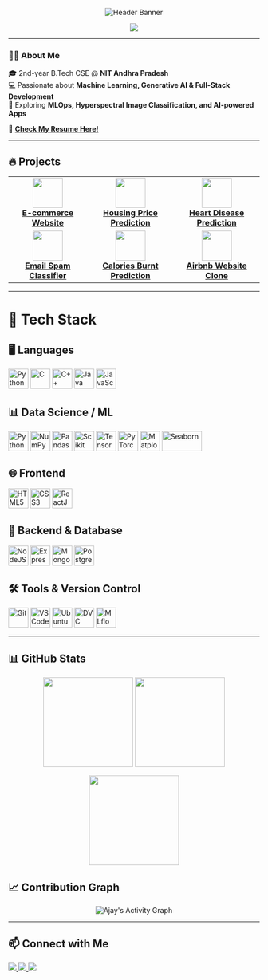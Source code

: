 <!-- Profile Header -->
<p align="center">
  <img src="https://media.licdn.com/dms/image/v2/D5616AQHf7nJJSyUTaA/profile-displaybackgroundimage-shrink_350_1400/profile-displaybackgroundimage-shrink_350_1400/0/1735800928524?e=1761177600&v=beta&t=S7m_B2i-hDAFWkI7gO7Ii2CFbz57fOOoymRGvojvhfc" alt="Header Banner"/>
</p>

<p align="center">
  <a href="https://git.io/typing-svg">
    <img src="https://readme-typing-svg.herokuapp.com?font=Fira+Code&size=22&pause=1000&color=FF6B6B;FFA500;32CD32;1E90FF&center=true&vCenter=true&width=850&lines=Hi+I'm+Ajay+👋;Full+Stack%20%7C%20ML%20%7C%20Generative+AI%20Enthusiast;Always+Learning+New+Tech!"/>
  </a>
</p>



---

### 👨‍💻 About Me
🎓 2nd-year B.Tech CSE @ **NIT Andhra Pradesh**  
💻 Passionate about **Machine Learning, Generative AI & Full-Stack Development**  
🚀 Exploring **MLOps, Hyperspectral Image Classification, and AI-powered Apps**  

📄 [**Check My Resume Here!**](https://drive.google.com/file/d/1o1mWk8AtQ0Duc9UNoSVsh0Odv2F_UdOE/view?usp=sharing)

---

## 🔥 Projects

<table align="center">
  <tr>
    <td align="center">
      <a href="https://github.com/Ajay-Kumar-Prasad/ECOMMERCE-WEBSITE">
        <img src="https://img.icons8.com/color/96/shopping-cart.png" width="60" /><br>
        <b>E-commerce Website</b>
      </a>
    </td>
    <td align="center">
      <a href="https://github.com/Ajay-Kumar-Prasad/Housing_Prediction_Linear_Reg_Project">
        <img src="https://img.icons8.com/color/96/home-page.png" width="60" /><br>
        <b>Housing Price Prediction</b>
      </a>
    </td>
    <td align="center">
      <a href="https://github.com/Ajay-Kumar-Prasad/Heart_Disease_Prediction_Random_Forest_Classifier">
        <img src="https://img.icons8.com/color/96/heart-with-pulse.png" width="60" /><br>
        <b>Heart Disease Prediction</b>
      </a>
    </td>
  </tr>
  <tr>
    <td align="center">
      <a href="https://github.com/Ajay-Kumar-Prasad/Email_Spam_Classifier_using_Naive_Bayes">
        <img src="https://img.icons8.com/color/96/email.png" width="60" /><br>
        <b>Email Spam Classifier</b>
      </a>
    </td>
    <td align="center">
      <a href="https://github.com/Ajay-Kumar-Prasad/Calories_Burnt_Prediction_Using_XGBoost_Regressor">
        <img src="https://img.icons8.com/color/96/fire-element.png" width="60" /><br>
        <b>Calories Burnt Prediction</b>
      </a>
    </td>
    <td align="center">
      <a href="https://github.com/Ajay-Kumar-Prasad/MyMegaProject">
        <img src="https://img.icons8.com/color/96/airbnb.png" width="60" /><br>
        <b>Airbnb Website Clone</b>
      </a>
    </td>
  </tr>
</table>

---

# 🚀 Tech Stack

## 🖥️ Languages
<p>
  <img src="https://cdn.jsdelivr.net/gh/devicons/devicon/icons/python/python-original.svg" alt="Python" width="40" height="40"/>
  <img src="https://cdn.jsdelivr.net/gh/devicons/devicon/icons/c/c-original.svg" alt="C" width="40" height="40"/>
  <img src="https://cdn.jsdelivr.net/gh/devicons/devicon/icons/cplusplus/cplusplus-original.svg" alt="C++" width="40" height="40"/>
  <img src="https://cdn.jsdelivr.net/gh/devicons/devicon/icons/java/java-original.svg" alt="Java" width="40" height="40"/>
  <img src="https://cdn.jsdelivr.net/gh/devicons/devicon/icons/javascript/javascript-original.svg" alt="JavaScript" width="40" height="40"/>
</p>

## 📊 Data Science / ML
<p>
  <img src="https://cdn.jsdelivr.net/gh/devicons/devicon/icons/python/python-original.svg" alt="Python" width="40" height="40"/>
  <img src="https://cdn.jsdelivr.net/gh/devicons/devicon/icons/numpy/numpy-original.svg" alt="NumPy" width="40" height="40"/>
  <img src="https://cdn.jsdelivr.net/gh/devicons/devicon/icons/pandas/pandas-original.svg" alt="Pandas" width="40" height="40"/>
  <img src="https://raw.githubusercontent.com/scikit-learn/scikit-learn/main/doc/logos/scikit-learn-logo-small.png" alt="Scikit Learn" width="40" height="40"/>
  <img src="https://cdn.jsdelivr.net/gh/devicons/devicon/icons/tensorflow/tensorflow-original.svg" alt="TensorFlow" width="40" height="40"/>
  <img src="https://cdn.jsdelivr.net/gh/devicons/devicon/icons/pytorch/pytorch-original.svg" alt="PyTorch" width="40" height="40"/>
  <img src="https://matplotlib.org/_static/images/logo2.svg" alt="Matplotlib" width="40" height="40"/>
  <img src="https://seaborn.pydata.org/_static/logo-wide-lightbg.svg" alt="Seaborn" width="80" height="40"/>
</p>

## 🌐 Frontend
<p>
  <img src="https://cdn.jsdelivr.net/gh/devicons/devicon/icons/html5/html5-original.svg" alt="HTML5" width="40" height="40"/>
  <img src="https://cdn.jsdelivr.net/gh/devicons/devicon/icons/css3/css3-original.svg" alt="CSS3" width="40" height="40"/>
  <img src="https://cdn.jsdelivr.net/gh/devicons/devicon/icons/react/react-original.svg" alt="ReactJS" width="40" height="40"/>
</p>

## 💾 Backend & Database
<p>
  <img src="https://cdn.jsdelivr.net/gh/devicons/devicon/icons/nodejs/nodejs-original.svg" alt="NodeJS" width="40" height="40"/>
  <img src="https://cdn.jsdelivr.net/gh/devicons/devicon/icons/express/express-original.svg" alt="ExpressJS" width="40" height="40"/>
  <img src="https://cdn.jsdelivr.net/gh/devicons/devicon/icons/mongodb/mongodb-original.svg" alt="MongoDB" width="40" height="40"/>
  <img src="https://cdn.jsdelivr.net/gh/devicons/devicon/icons/postgresql/postgresql-original.svg" alt="PostgreSQL" width="40" height="40"/>
</p>

## 🛠️ Tools & Version Control
<p>
  <img src="https://cdn.jsdelivr.net/gh/devicons/devicon/icons/git/git-original.svg" alt="Git" width="40" height="40"/>
  <img src="https://cdn.jsdelivr.net/gh/devicons/devicon/icons/vscode/vscode-original.svg" alt="VSCode" width="40" height="40"/>
  <img src="https://cdn.jsdelivr.net/gh/devicons/devicon/icons/ubuntu/ubuntu-plain.svg" alt="Ubuntu" width="40" height="40"/>
   <img src="https://raw.githubusercontent.com/iterative/dvc.org/main/static/images/logos/dvc.svg" alt="DVC" width="40" height="40"/>
   <img src="https://mlflow.org/docs/latest/_static/mlflow-logo-final-black.svg" alt="MLflow" width="40" height="40"/>
</p>


---

## 📊 GitHub Stats
<p align="center">
  <img src="https://github-readme-stats.vercel.app/api?username=Ajay-Kumar-Prasad&show_icons=true&theme=radical" height="180"/>
  <img src="https://github-readme-stats.vercel.app/api/top-langs/?username=Ajay-Kumar-Prasad&layout=compact&theme=radical" height="180"/>
</p>

<p align="center">
  <img src="https://github-readme-streak-stats.herokuapp.com/?user=Ajay-Kumar-Prasad&theme=radical" height="180"/>
</p>

## 📈 Contribution Graph
<p align="center">
  <img src="https://github-readme-activity-graph.vercel.app/graph?username=Ajay-Kumar-Prasad&theme=tokyo-night&hide_border=true&area=true" alt="Ajay's Activity Graph"/>
</p>


---

## 📫 Connect with Me
<p align="left">
  <a href="https://www.linkedin.com/in/Ajay-kumar-prasad-744b54287/" target="_blank">
    <img src="https://img.shields.io/badge/LinkedIn-0A66C2?style=for-the-badge&logo=linkedin&logoColor=white"/>
  </a>
  <a href="mailto:ajaykumar250604@gmail.com">
    <img src="https://img.shields.io/badge/Email-D14836?style=for-the-badge&logo=gmail&logoColor=white"/>
  </a>
  <a href="https://Ajay-Kumar-Prasad.github.io" target="_blank">
    <img src="https://img.shields.io/badge/Portfolio-000000?style=for-the-badge&logo=vercel&logoColor=white"/>
  </a>
</p>
